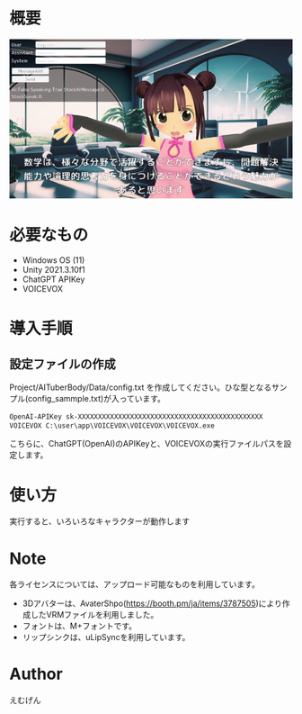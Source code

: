 # 概要
 
![main_screen_1](Readme_Resource/top_img.png)
 
# 必要なもの

* Windows OS (11)
* Unity 2021.3.10f1
* ChatGPT APIKey
* VOICEVOX
 
# 導入手順

## 設定ファイルの作成

Project/AITuberBody/Data/config.txt を作成してください。ひな型となるサンプル(config_sammple.txt)が入っています。

```
OpenAI-APIKey sk-XXXXXXXXXXXXXXXXXXXXXXXXXXXXXXXXXXXXXXXXXXXXXX
VOICEVOX C:\user\app\VOICEVOX\VOICEVOX\VOICEVOX.exe
```

こちらに、ChatGPT(OpenAI)のAPIKeyと、VOICEVOXの実行ファイルパスを設定します。

# 使い方
 
実行すると、いろいろなキャラクターが動作します
 
# Note

各ライセンスについては、アップロード可能なものを利用しています。

+ 3Dアバターは、AvaterShpo(https://booth.pm/ja/items/3787505)により作成したVRMファイルを利用しました。
+ フォントは、M+フォントです。
+ リップシンクは、uLipSyncを利用しています。

# Author

えむげん